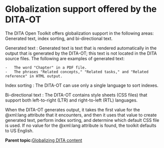 # Globalization support offered by the DITA-OT

The DITA Open Toolkit offers globalization support in the following areas: Generated text, index sorting, and bi-directional text.

Generated text
:   Generated text is text that is rendered automatically in the output that is generated by the DITA-OT; this text is not located in the DITA source files. The following are examples of generated text:

    -   The word "Chapter" in a PDF file.
    -   The phrases "Related concepts," "Related tasks," and "Related reference" in HTML output.

Index sorting
:   The DITA-OT can use only a single language to sort indexes.

Bi-directional text
:   The DITA-OT contains style sheets \(CSS files\) that support both left-to-right \(LTR\) and right-to-left \(RTL\) languages.

When the DITA-OT generates output, it takes the first value for the @xml:lang attribute that it encounters, and then it uses that value to create generated text, perform index sorting, and determine which default CSS file is used. If no value for the @xml:lang attribute is found, the toolkit defaults to US English.

**Parent topic:**[Globalizing DITA content](../user-guide/DITA-globalization.md)

